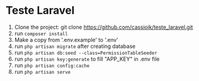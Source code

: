 # Teste Laravel

1. Clone the project: git clone https://github.com/cassioik/teste_laravel.git
2. run `composer install`
3. Make a copy from '.env.example' to '.env'
4. run `php artisan migrate` after creating database
5. run `php artisan db:seed --class=PermissionTableSeeder`
6. run `php artisan key:generate` to fill "APP_KEY" in .env file
7. run `php artisan config:cache`
8. run `php artisan serve`